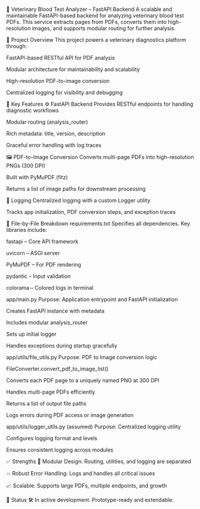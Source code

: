 🐾 Veterinary Blood Test Analyzer – FastAPI Backend
A scalable and maintainable FastAPI-based backend for analyzing veterinary blood test PDFs. This service extracts pages from PDFs, converts them into high-resolution images, and supports modular routing for further analysis.

🚀 Project Overview
This project powers a veterinary diagnostics platform through:

FastAPI-based RESTful API for PDF analysis

Modular architecture for maintainability and scalability

High-resolution PDF-to-image conversion

Centralized logging for visibility and debugging

🔑 Key Features
⚙️ FastAPI Backend
Provides RESTful endpoints for handling diagnostic workflows

Modular routing (analysis_router)

Rich metadata: title, version, description

Graceful error handling with log traces

🖼 PDF-to-Image Conversion
Converts multi-page PDFs into high-resolution PNGs (300 DPI)

Built with PyMuPDF (fitz)

Returns a list of image paths for downstream processing

🧾 Logging
Centralized logging with a custom Logger utility

Tracks app initialization, PDF conversion steps, and exception traces

📁 File-by-File Breakdown
requirements.txt
Specifies all dependencies. Key libraries include:

fastapi – Core API framework

uvicorn – ASGI server

PyMuPDF – For PDF rendering

pydantic – Input validation

colorama – Colored logs in terminal

app/main.py
Purpose: Application entrypoint and FastAPI initialization

Creates FastAPI instance with metadata

Includes modular analysis_router

Sets up initial logger

Handles exceptions during startup gracefully

app/utils/file_utils.py
Purpose: PDF to Image conversion logic

FileConverter.convert_pdf_to_image_list()

Converts each PDF page to a uniquely named PNG at 300 DPI

Handles multi-page PDFs efficiently

Returns a list of output file paths

Logs errors during PDF access or image generation

app/utils/logger_utils.py (assumed)
Purpose: Centralized logging utility

Configures logging format and levels

Ensures consistent logging across modules

✅ Strengths
🧩 Modular Design: Routing, utilities, and logging are separated

💥 Robust Error Handling: Logs and handles all critical issues

📈 Scalable: Supports large PDFs, multiple endpoints, and growth

📌 Status
🛠 In active development. Prototype-ready and extendable.
